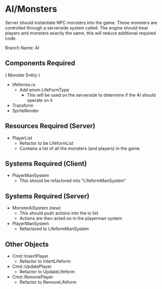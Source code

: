 # AI/Monsters 
Server should instantiate NPC monsters into the game. These monsters are controlled through a serverside system called. The engine should treat players and monsters exactly the same, this will reduce additional required code.

Branch Name: AI

## Components Required
( Monster Entity )
- lifeforms.rs
  - Add enum LifeFormType
    - This will be used on the serverside to determine if the AI should operate on it
- Transform
- SpriteRender

## Resources Required (Server)
- PlayerList
  - Refactor to be LifeformList
  - Contains a list of all the monsters (and players) in the game

## Systems Required (Client)
- PlayerManSystem
  - This should be refactored into "LifeformManSystem"

## Systems Required (Server)
- MonsterAiSystem (new)
  - This should push actions into the io list
  - Actions are then acted on in the playerman system
- PlayerManSystem
  - Refactored to LifeformManSystem

## Other Objects
- Cmd::InsertPlayer
  - Refactor to IntertLifeform
- Cmd::UpdatePlayer
  - Refactor to UpdateLifeform
- Cmd::RemovePlayer
  - Refactor to RemoveLifeform
